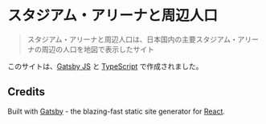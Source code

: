 # スタジアム・アリーナと周辺人口

> スタジアム・アリーナと周辺人口は、日本国内の主要スタジアム・アリーナの周辺の人口を地図で表示したサイト

このサイトは、[Gatsby JS][gatsby] と [TypeScript] で作成されました。

## Credits

Built with [Gatsby] - the blazing-fast static site generator for [React].

<!-- Referrences -->

[gatsby]: https://www.gatsbyjs.org
[typescript]: https://www.typescriptlang.org/
[react]: https://facebook.github.io/react/
